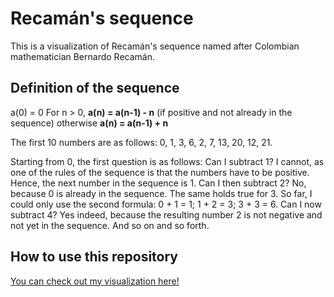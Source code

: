 # Recamán's sequence

This is a visualization of Recamán's sequence named after Colombian mathematician Bernardo Recamán. 

## Definition of the sequence

a(0) = 0
For n > 0, **a(n) = a(n-1) - n** (if positive and not already in the sequence)
otherwise  **a(n) = a(n-1) + n**

The first 10 numbers are as follows: 
0, 1, 3, 6, 2, 7, 13, 20, 12, 21.

Starting from 0, the first question is as follows: Can I subtract 1? I cannot, as one of the rules of the sequence is that the numbers have to be positive. Hence, the next number in the sequence is 1. Can I then subtract 2? No, because 0 is already in the sequence. The same holds true for 3. So far, I could only use the second formula: 0 + 1 = 1; 1 + 2 = 3; 3 + 3 = 6. 
Can I now subtract 4? Yes indeed, because the resulting number 2 is not negative and not yet in the sequence. 
And so on and so forth. 

## How to use this repository
[You can check out my visualization here!](https://nilsde.github.io/recaman-series/) 
